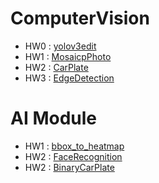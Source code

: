 # ComputerVision

* HW0 : [yolov3edit](https://github.com/aaron851113/ComputerVision/tree/master/yolov3edit)
* HW1 : [MosaicpPhoto](https://github.com/aaron851113/ComputerVision/tree/master/MosaicpPhoto)
* HW2 : [CarPlate](https://github.com/aaron851113/ComputerVision/tree/master/CarPlate)
* HW3 : [EdgeDetection](https://github.com/aaron851113/ComputerVision/tree/master/EdgeDetection)

# AI Module 

* HW1 : [bbox_to_heatmap](https://github.com/aaron851113/ComputerVision/tree/master/bbox_to_heatmap)
* HW2 : [FaceRecognition](https://github.com/aaron851113/ComputerVision/tree/master/Face)
* HW2 : [BinaryCarPlate](https://github.com/aaron851113/ComputerVision/tree/master/Binary_findcarplate)
